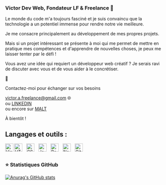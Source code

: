 ### Victor Dev Web, Fondateur LF & Freelance 👋

Le monde du code m'a toujours fasciné et je suis convaincu que la technologie a un potentiel immense pour rendre notre vie meilleure.

Je me consacre principalement au développement de mes propres projets.

Mais si un projet intéressant se présente à moi qui me permet de mettre en pratique mes compétences et d'apprendre de nouvelles choses, je peux me laisser tenter par le défi !

Vous avez une idée qui requiert un développeur web créatif ? 
Je serais ravi de discuter avec vous et de vous aider à le concrétiser.

🐇

Contactez-moi pour échanger sur vos besoins

victor.a.freelance@gmail.com 🌐 <br />
ou 
[LINKEDIN](https://www.linkedin.com/in/xvx/)
<br />
ou encore sur
[MALT](https://www.malt.fr/profile/techeverywhere)

À bientôt !

## Langages et outils :

<img align="left" alt="Visual Studio Code" width="26px" src="https://cdn.jsdelivr.net/gh/devicons/devicon/icons/vscode/vscode-original.svg" style="padding right:10px;" />

<img align="left" alt="HTML5" width="26px" src="https://cdn.jsdelivr.net/gh/devicons/devicon/icons/html5/html5-original.svg" style="padding-right:10px;" />

<img align="left" alt="CSS3" width="26px" src="https://cdn.jsdelivr.net/gh/devicons/devicon/icons/css3/css3-original.svg" style="padding-right:10px;" />

<img align="left" alt="JavaScript" width="26px" src="https://cdn.jsdelivr.net/gh/devicons/devicon/icons/javascript/javascript-original.svg" style="padding-right:10px;" />

<img align="left" alt="React" width="26px" src="https://cdn.jsdelivr.net/gh/devicons/devicon/icons/react/react-original.svg" style="padding-right:10px;" />

<img align="left" alt="Node.js" width="26px" src="https://cdn.jsdelivr.net/gh/devicons/devicon/icons/nodejs/nodejs-original.svg" style="padding-right:10px;" />

<img align="left" alt="Git" width="26px" src="https://cdn.jsdelivr.net/gh/devicons/devicon/icons/git/git-original.svg" style="padding-right:10px;" />

<br />
<br />

### ⭐ Statistiques GitHub

[![Anurag's GitHub stats](https://github-readme-stats.vercel.app/api?username=VicAuff&show_icons=true&hide_border=false&title_color=3B1F94f&icon_color=FFE500&bg_color=09131B&text_color=ffffff&border_color=0c1a25)](https://github.com/anuraghazra/github-readme-stats)
